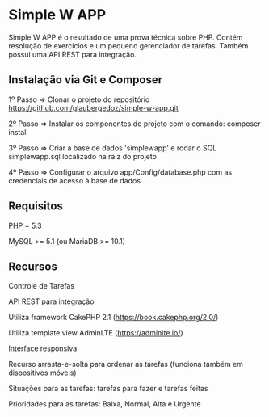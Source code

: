 # Simple W APP

Simple W APP é o resultado de uma prova técnica sobre PHP. Contém resolução de exercícios e um pequeno gerenciador de tarefas. Também possui uma API REST para integração.


## Instalação via Git e Composer

1º Passo => Clonar o projeto do repositório https://github.com/glaubergedoz/simple-w-app.git

2º Passo => Instalar os componentes do projeto com o comando: composer install

3º Passo => Criar a base de dados 'simplewapp' e rodar o SQL simplewapp.sql localizado na raiz do projeto

4º Passo => Configurar o arquivo app/Config/database.php com as credenciais de acesso à base de dados


## Requisitos

PHP = 5.3

MySQL >= 5.1 (ou MariaDB >= 10.1)


## Recursos

Controle de Tarefas

API REST para integração

Utiliza framework CakePHP 2.1 (https://book.cakephp.org/2.0/)

Utiliza template view AdminLTE (https://adminlte.io/)

Interface responsiva

Recurso arrasta-e-solta para ordenar as tarefas (funciona também em dispositivos móveis)

Situações para as tarefas: tarefas para fazer e tarefas feitas

Prioridades para as tarefas: Baixa, Normal, Alta e Urgente